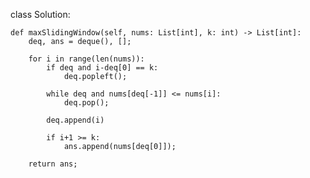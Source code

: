 class Solution:

    def maxSlidingWindow(self, nums: List[int], k: int) -> List[int]:
        deq, ans = deque(), [];
        
        for i in range(len(nums)):
            if deq and i-deq[0] == k:
                deq.popleft();

            while deq and nums[deq[-1]] <= nums[i]:
                deq.pop();

            deq.append(i) 

            if i+1 >= k:
                ans.append(nums[deq[0]]);

        return ans;
